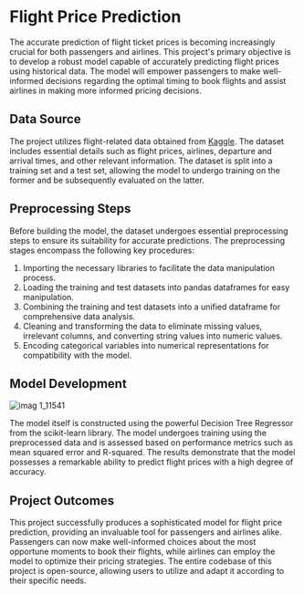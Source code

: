# Flight Price Prediction

The accurate prediction of flight ticket prices is becoming increasingly crucial for both passengers and airlines. This project's primary objective is to develop a robust model capable of accurately predicting flight prices using historical data. The model will empower passengers to make well-informed decisions regarding the optimal timing to book flights and assist airlines in making more informed pricing decisions.

## Data Source

The project utilizes flight-related data obtained from [Kaggle](). The dataset includes essential details such as flight prices, airlines, departure and arrival times, and other relevant information. The dataset is split into a training set and a test set, allowing the model to undergo training on the former and be subsequently evaluated on the latter.

## Preprocessing Steps

Before building the model, the dataset undergoes essential preprocessing steps to ensure its suitability for accurate predictions. The preprocessing stages encompass the following key procedures:

1. Importing the necessary libraries to facilitate the data manipulation process.
2. Loading the training and test datasets into pandas dataframes for easy manipulation.
3. Combining the training and test datasets into a unified dataframe for comprehensive data analysis.
4. Cleaning and transforming the data to eliminate missing values, irrelevant columns, and converting string values into numeric values.
5. Encoding categorical variables into numerical representations for compatibility with the model.

## Model Development

![imag 1_11541](https://github.com/princebhatt9588/Flight-Price-Prediction-Project/assets/117750531/65922545-bce0-45a5-bd12-11e9efde9821)


The model itself is constructed using the powerful Decision Tree Regressor from the scikit-learn library. The model undergoes training using the preprocessed data and is assessed based on performance metrics such as mean squared error and R-squared. The results demonstrate that the model possesses a remarkable ability to predict flight prices with a high degree of accuracy.

## Project Outcomes

This project successfully produces a sophisticated model for flight price prediction, providing an invaluable tool for passengers and airlines alike. Passengers can now make well-informed choices about the most opportune moments to book their flights, while airlines can employ the model to optimize their pricing strategies. The entire codebase of this project is open-source, allowing users to utilize and adapt it according to their specific needs.
